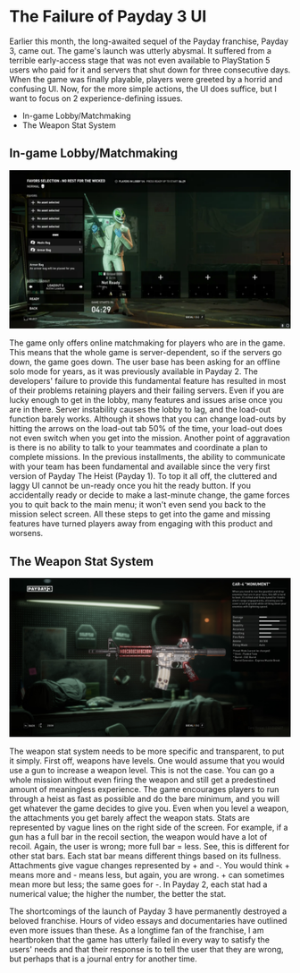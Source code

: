 # The Failure of Payday 3 UI

Earlier this month, the long-awaited sequel of the Payday franchise, Payday 3, came out. The game's launch was utterly abysmal. It suffered from a terrible early-access stage that was not even available to PlayStation 5 users who paid for it and servers that shut down for three consecutive days. When the game was finally playable, players were greeted by a horrid and confusing UI. Now, for the more simple actions, the UI does suffice, but I want to focus on 2 experience-defining issues. 
  - In-game Lobby/Matchmaking
  - The Weapon Stat System

## In-game Lobby/Matchmaking
![](payday-solo-in-lobby.webp)

The game only offers online matchmaking for players who are in the game. This means that the whole game is server-dependent, so if the servers go down, the game goes down. The user base has been asking for an offline solo mode for years, as it was previously available in Payday 2. The developers' failure to provide this fundamental feature has resulted in most of their problems retaining players and their failing servers. Even if you are lucky enough to get in the lobby, many features and issues arise once you are in there. Server instability causes the lobby to lag, and the load-out function barely works. Although it shows that you can change load-outs by hitting the arrows on the load-out tab 50% of the time, your load-out does not even switch when you get into the mission. Another point of aggravation is there is no ability to talk to your teammates and coordinate a plan to complete missions. In the previous installments, the ability to communicate with your team has been fundamental and available since the very first version of Payday The Heist (Payday 1). To top it all off, the cluttered and laggy UI cannot be un-ready once you hit the ready button. If you accidentally ready or decide to make a last-minute change, the game forces you to quit back to the main menu; it won't even send you back to the mission select screen. All these steps to get into the game and missing features have turned players away from engaging with this product and worsens. 

## The Weapon Stat System
![](weapon.jpg)

The weapon stat system needs to be more specific and transparent, to put it simply. First off, weapons have levels. One would assume that you would use a gun to increase a weapon level. This is not the case. You can go a whole mission without even firing the weapon and still get a predestined amount of meaningless experience. The game encourages players to run through a heist as fast as possible and do the bare minimum, and you will get whatever the game decides to give you. Even when you level a weapon, the attachments you get barely affect the weapon stats. Stats are represented by vague lines on the right side of the screen. For example, if a gun has a full bar in the recoil section, the weapon would have a lot of recoil. Again, the user is wrong; more full bar = less. See, this is different for other stat bars. Each stat bar means different things based on its fullness. Attachments give vague changes represented by + and -. You would think + means more and - means less, but again, you are wrong. + can sometimes mean more but less; the same goes for -. In Payday 2, each stat had a numerical value; the higher the number, the better the stat. 

The shortcomings of the launch of Payday 3 have permanently destroyed a beloved franchise. Hours of video essays and documentaries have outlined even more issues than these. As a longtime fan of the franchise, I am heartbroken that the game has utterly failed in every way to satisfy the users' needs and that their response is to tell the user that they are wrong, but perhaps that is a journal entry for another time.
